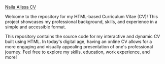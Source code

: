 <a href="https://nailaalissa.github.io/Naila-AlissaCV/">Naila Alissa CV </a>

Welcome to the repository for my HTML-based Curriculum Vitae (CV)! This project showcases my professional background, skills, and experience in a simple and accessible format.

<p>This repository contains the source code for my interactive and dynamic CV built using HTML. In today's digital age, having an online CV allows for a more engaging and visually appealing presentation of one's professional journey. Feel free to explore my skills, education, work experience, and more!</p>
